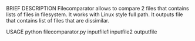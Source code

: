 BRIEF DESCRIPTION
Filecomparator allows to compare 2 files that contains lists of files
in filesystem.
It works with Linux style full path.
It outputs file that contains list of files that are dissimilar.

USAGE
python filecomparator.py inputfile1 inputfile2 outputfile

